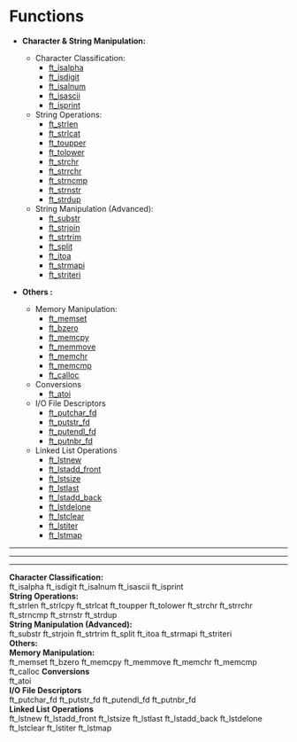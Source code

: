 # Functions
- **Character & String Manipulation:**
    * Character Classification:
        * [ft_isalpha](ft_isalpha.md)
        * [ft_isdigit](ft_isdigit.md)
        * [ft_isalnum](ft_isalnum.md)
        * [ft_isascii](ft_isascii.md)
        * [ft_isprint](ft_isprint.md)
    * String Operations:
        * [ft_strlen](ft_strlen.md)
        * [ft_strlcat](ft_strlcat.md)
        * [ft_toupper](ft_toupper.md)
        * [ft_tolower](ft_tolower.md)
        * [ft_strchr](ft_strchr.md)
        * [ft_strrchr](ft_strrchr.md)
        * [ft_strncmp](ft_strncmp.md)
        * [ft_strnstr](ft_strnstr.md)
        * [ft_strdup](ft_strdup.md)
    * String Manipulation (Advanced):
        * [ft_substr](ft_substr.md)
        * [ft_strjoin](ft_strjoin.md)
        * [ft_strtrim](ft_strtrim.md)
        * [ft_split](ft_split.md)
        * [ft_itoa](ft_itoa.md)
        * [ft_strmapi](ft_strmapi.md)
        * [ft_striteri](ft_striteri.md)

- **Others :**
    * Memory Manipulation:
        * [ft_memset](ft_memset.md)
        * [ft_bzero](ft_bzero.md)
        * [ft_memcpy](ft_memcpy.md)
        * [ft_memmove](ft_memmove.md)
        * [ft_memchr](ft_memchr.md)
        * [ft_memcmp](ft_memcmp.md)
        * [ft_calloc](ft_calloc.md)
    * Conversions 
        * [ft_atoi](ft_atoi.md)
    * I/O File Descriptors
        * [ft_putchar_fd](ft_putchar_fd.md)
        * [ft_putstr_fd](ft_putstr_fd.md)
        * [ft_putendl_fd](ft_putendl_fd.md)
        * [ft_putnbr_fd](ft_putnbr_fd.md)
    * Linked List Operations
        * [ft_lstnew](ft_lstnew.md)
        * [ft_lstadd_front](ft_lstadd_front.md)
        * [ft_lstsize](ft_lstsize.md)
        * [ft_lstlast](ft_lstlast.md)
        * [ft_lstadd_back](ft_lstadd_back.md)
        * [ft_lstdelone](ft_lstdelone.md)
        * [ft_lstclear](ft_lstclear.md)
        * [ft_lstiter](ft_lstiter.md)
        * [ft_lstmap](ft_lstmap.md)


---
---
---
**Character Classification:**  
ft_isalpha
ft_isdigit
ft_isalnum
ft_isascii
ft_isprint  
**String Operations:**  
ft_strlen
ft_strlcpy
ft_strlcat
ft_toupper
ft_tolower
ft_strchr
ft_strrchr
ft_strncmp
ft_strnstr
ft_strdup  
**String Manipulation (Advanced):**  
ft_substr
ft_strjoin
ft_strtrim
ft_split
ft_itoa
ft_strmapi
ft_striteri  
**Others:**  
**Memory Manipulation:**   
ft_memset
ft_bzero
ft_memcpy
ft_memmove
ft_memchr
ft_memcmp
ft_calloc
**Conversions**  
ft_atoi  
**I/O File Descriptors**  
ft_putchar_fd
ft_putstr_fd
ft_putendl_fd
ft_putnbr_fd  
**Linked List Operations**  
ft_lstnew
ft_lstadd_front
ft_lstsize
ft_lstlast
ft_lstadd_back
ft_lstdelone
ft_lstclear
ft_lstiter
ft_lstmap